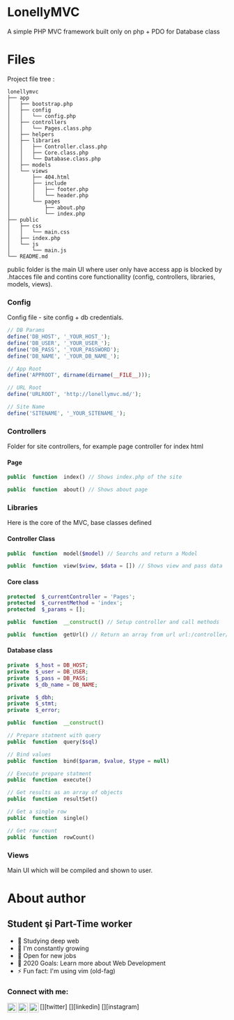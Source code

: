 # LonellyMVC
A simple PHP MVC framework built only on php + PDO for Database class

# Files

Project file tree :
```
lonellymvc
├── app
│   ├── bootstrap.php
│   ├── config
│   │   └── config.php
│   ├── controllers
│   │   └── Pages.class.php
│   ├── helpers
│   ├── libraries
│   │   ├── Controller.class.php
│   │   ├── Core.class.php
│   │   └── Database.class.php
│   ├── models
│   └── views
│       ├── 404.html
│       ├── include
│       │   ├── footer.php
│       │   └── header.php
│       └── pages
│           ├── about.php
│           └── index.php
├── public
│   ├── css
│   │   └── main.css
│   ├── index.php
│   └── js
│       └── main.js
└── README.md
```

public folder is the main UI where user only have access
app is blocked by .htacces file and contins core functionallity (config, controllers, libraries, models, views).

### Config
Config file - site config + db credentials.
```PHP
// DB Params
define('DB_HOST', '_YOUR_HOST_');
define('DB_USER', '_YOUR_USER_');
define('DB_PASS', '_YOUR_PASSWORD');
define('DB_NAME', '_YOUR_DB_NAME_');

// App Root
define('APPROOT', dirname(dirname(__FILE__)));

// URL Root
define('URLROOT', 'http://lonellymvc.md/');

// Site Name
define('SITENAME', '_YOUR_SITENAME_');
```

### Controllers
Folder for site controllers, for example page controller for index html

#### Page
```PHP
public  function  index() // Shows index.php of the site

public  function  about() // Shows about page
```

### Libraries
Here is the core of the MVC, base classes defined
#### Controller Class
``` PHP
public  function  model($model) // Searchs and return a Model

public  function  view($view, $data = []) // Shows view and pass data
```

#### Core class
```PHP
protected  $_currentController = 'Pages';
protected  $_currentMethod = 'index';
protected  $_params = [];

public  function  __construct() // Setup controller and call methods

public  function  getUrl() // Return an array from url url:/controller/method/args
```

#### Database class
```PHP
private  $_host = DB_HOST;
private  $_user = DB_USER;
private  $_pass = DB_PASS;
private  $_db_name = DB_NAME;

private  $_dbh;
private  $_stmt;
private  $_error;

public  function  __construct()

// Prepare statment with query
public  function  query($sql)

// Bind values
public  function  bind($param, $value, $type = null)

// Execute prepare statment
public  function  execute()

// Get results as an array of objects
public  function  resultSet()

// Get a single row
public  function  single()

// Get row count
public  function  rowCount()

```
### Views
Main UI which will be compiled and shown to user.

# About author
## Student şi Part-Time worker
- 🔭 Studying deep web
- 🌱 I'm  constantly growing
- 👯 Open for new jobs
- 🥅 2020 Goals: Learn more about Web Development
- ⚡ Fun fact: I'm using vim (old-fag)

### Connect with me:

[<img align="left" alt="MrLonelly | Twitter" width="22px" src="https://cdn.jsdelivr.net/npm/simple-icons@v3/icons/twitter.svg" />][twitter]
[<img align="left" alt="MrLonelly | LinkedIn" width="22px" src="https://cdn.jsdelivr.net/npm/simple-icons@v3/icons/linkedin.svg" />][linkedin]
[<img align="left" alt="MrLonelly | Instagram" width="22px" src="https://cdn.jsdelivr.net/npm/simple-icons@v3/icons/instagram.svg" />][instagram]
